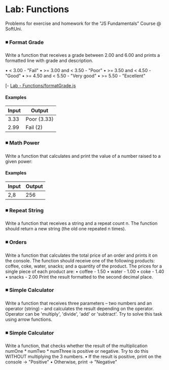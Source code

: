 # Lab: Functions
Problems for exercise and homework for the "JS Fundamentals" Course @ SoftUni.

### :black_medium_small_square: Format Grade

Write a function that receives a grade between 2.00 and 6.00 and prints a formatted line with grade and description.

•	< 3.00 - "Fail"
•	>= 3.00 and < 3.50 - "Poor"
•	>= 3.50 and < 4.50 - "Good"
•	>= 4.50 and < 5.50 - "Very good"
•	>= 5.50 - "Excellent"

[- [ Lab - Functions/formatGrade.js](https://github.com/MirelaKostova/Programming-Fundamentals-with-JavaScript-SoftUni/blob/main/Lab%20-%20Functions/formatGrade.js)

#### Examples
| Input                |  Output              |
| -------------        | -------------        |
| 3.33                 | Poor (3.33)          | 
| 2.99                 | Fail (2)             |

### :black_medium_small_square: Math Power
Write a function that calculates and print the value of a number raised to a given power:

#### Examples
| Input                |  Output              |
| -------------        | -------------        |
| 2,8                  | 256                  | 

### :black_medium_small_square: Repeat String
Write a function that receives a string and a repeat count n. The function should return a new string (the old one repeated n times).

### :black_medium_small_square: Orders
Write a function that calculates the total price of an order and prints it on the console. 
The function should receive one of the following products: coffee, coke, water, snacks; and a quantity of the product. 
The prices for a single piece of each product are: 
•	coffee - 1.50
•	water - 1.00
•	coke - 1.40
•	snacks - 2.00
Print the result formatted to the second decimal place.

### :black_medium_small_square: Simple Calculator
Write a function that receives three parameters – two numbers and an operator (string) – and calculates the result depending on the operator. 
Operator can be 'multiply', 'divide', 'add' or 'subtract'. Try to solve this task using arrow functions.

### :black_medium_small_square: Simple Calculator
Write a function, that checks whether the result of the multiplication numOne * numTwo * numThree is positive or negative. Try to do this WITHOUT multiplying the 3 numbers.
•	If the result is positive, print on the console -> "Positive"
•	Otherwise, print -> "Negative"
